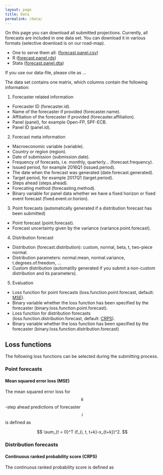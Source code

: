 ```yaml
---
layout: page
title: Data
permalink: /data/
---
```


On this page you can download all submitted projections. Currently, all forecasts are included in one data set. You can download it in various formats (selective download is on our road-map).

<!--IDEA: Insert Shiny app for download, so that everyone gets the newest version for his  (maybe not such a good idea - links are not accessible via https).-->

* One to serve them all: ([forecast.panel.csv](http://open-fp.onnokleen.de/data/forecast.panel.csv))
* R ([forecast.panel.rds](http://open-fp.onnokleen.de/data/forecast.panel.rds))
* Stata ([forecast.panel.dta](http://open-fp.onnokleen.de/data/forecast.panel.dta))

If you use our data-file, please cite as ...

The data set contains one matrix, which columns contain the following information:

1. Forecaster related information
* Forecaster ID (forecaster.id).
* Name of the forecaster if provided (forecaster.name).
* Affiliation of the forecaster if provided (forecaster.affiliation).
* Panel (panel), for example Open-FP, SPF-ECB.
* Panel ID (panel.id).
2. Forecast meta information
* Macroeconomic variable (variable).
* Country or region (region).
* Date of submission (submission.date).
* Frequency of forecasts, i.e. monthly, quarterly... (forecast.frequency).
* Issued period, for example 2016Q1 (issued.period).
* The date when the forecast was generated (date.forecast.generated).
* Target period, for example 2017Q1 (target.period).
* Steps ahead (steps.ahead).
* Forecating method (forecasting.method).
* Binary variable for panel data whether we have a fixed horizon or fixed event forecast (fixed.event.or.horion).
3. Point forecasts (automatically generated if a distribution forecast has been submitted)
* Point forecast (point.forecast).
* Forecast uncertainty given by the variance (variance.point.forecast).

4. Distribution forecast
* Distribution (forecast.distribution): custom, normal, beta, t, two-piece normal.
* Distribution parameters: normal.mean, normal.variance, t.degrees.of.freedom, ...
* Custom distribution (automatilly generated if you submit a non-custom distribution and its parameters).
5. Evaluation
* Loss function for point forecasts (loss.function.point.forecast, default: [MSE](#MSE)).
* Binary variable whether the loss function has been specified by the forecaster (binary.loss.function.point.forecast).
* Loss function for distribution forecasts (loss.function.distribution.forecast, default: [CRPS](#CRPS)).
* Binary variable whether the loss function has been specified by the forecaster (binary.loss.function.distribution.forecast)

## Loss functions

The following loss functions can be selected during the submitting process.

### Point forecasts

#### Mean squared error loss (MSE)
<a name="MSE"></a>

The mean squared error loss for 
$$k
$$-step ahead predictions of forecaster 
$$
i
$$ is defined as 

$$
\sum_{t = 0}^T (f_{i, t, t+k}-x_{t+k})^2.
$$

### Distribution forecasts

#### Continuous ranked probability score (CRPS)
<a name="CRPS"></a>

The continuous ranked probability score is defined as

